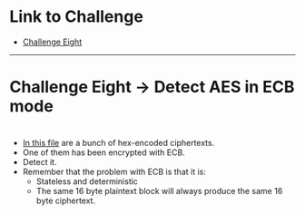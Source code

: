 # Link to Challenge

- [Challenge Eight](https://www.cryptopals.com/sets/1/challenges/8)

---

# Challenge Eight  -> Detect AES in ECB mode

#

- [In this file](https://www.cryptopals.com/static/challenge-data/8.txt) are a bunch of hex-encoded ciphertexts.
- One of them has been encrypted with ECB.
- Detect it.
- Remember that the problem with ECB is that it is:
  - Stateless and deterministic
  - The same 16 byte plaintext block will always produce the same 16 byte ciphertext.
